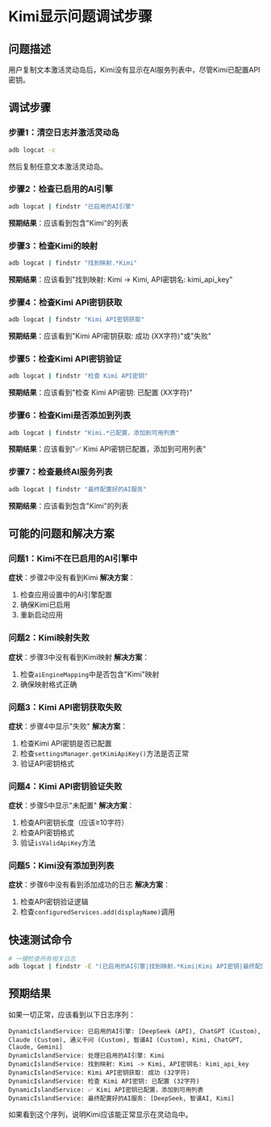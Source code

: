# Kimi显示问题调试步骤

## 问题描述
用户复制文本激活灵动岛后，Kimi没有显示在AI服务列表中，尽管Kimi已配置API密钥。

## 调试步骤

### 步骤1：清空日志并激活灵动岛
```bash
adb logcat -c
```
然后复制任意文本激活灵动岛。

### 步骤2：检查已启用的AI引擎
```bash
adb logcat | findstr "已启用的AI引擎"
```
**预期结果**：应该看到包含"Kimi"的列表

### 步骤3：检查Kimi的映射
```bash
adb logcat | findstr "找到映射.*Kimi"
```
**预期结果**：应该看到"找到映射: Kimi -> Kimi, API密钥名: kimi_api_key"

### 步骤4：检查Kimi API密钥获取
```bash
adb logcat | findstr "Kimi API密钥获取"
```
**预期结果**：应该看到"Kimi API密钥获取: 成功 (XX字符)"或"失败"

### 步骤5：检查Kimi API密钥验证
```bash
adb logcat | findstr "检查 Kimi API密钥"
```
**预期结果**：应该看到"检查 Kimi API密钥: 已配置 (XX字符)"

### 步骤6：检查Kimi是否添加到列表
```bash
adb logcat | findstr "Kimi.*已配置，添加到可用列表"
```
**预期结果**：应该看到"✅ Kimi API密钥已配置，添加到可用列表"

### 步骤7：检查最终AI服务列表
```bash
adb logcat | findstr "最终配置好的AI服务"
```
**预期结果**：应该看到包含"Kimi"的列表

## 可能的问题和解决方案

### 问题1：Kimi不在已启用的AI引擎中
**症状**：步骤2中没有看到Kimi
**解决方案**：
1. 检查应用设置中的AI引擎配置
2. 确保Kimi已启用
3. 重新启动应用

### 问题2：Kimi映射失败
**症状**：步骤3中没有看到Kimi映射
**解决方案**：
1. 检查`aiEngineMapping`中是否包含"Kimi"映射
2. 确保映射格式正确

### 问题3：Kimi API密钥获取失败
**症状**：步骤4中显示"失败"
**解决方案**：
1. 检查Kimi API密钥是否已配置
2. 检查`settingsManager.getKimiApiKey()`方法是否正常
3. 验证API密钥格式

### 问题4：Kimi API密钥验证失败
**症状**：步骤5中显示"未配置"
**解决方案**：
1. 检查API密钥长度（应该≥10字符）
2. 检查API密钥格式
3. 验证`isValidApiKey`方法

### 问题5：Kimi没有添加到列表
**症状**：步骤6中没有看到添加成功的日志
**解决方案**：
1. 检查API密钥验证逻辑
2. 检查`configuredServices.add(displayName)`调用

## 快速测试命令

```bash
# 一键检查所有相关日志
adb logcat | findstr -E "(已启用的AI引擎|找到映射.*Kimi|Kimi API密钥|最终配置好的AI服务)"
```

## 预期结果

如果一切正常，应该看到以下日志序列：
```
DynamicIslandService: 已启用的AI引擎: [DeepSeek (API), ChatGPT (Custom), Claude (Custom), 通义千问 (Custom), 智谱AI (Custom), Kimi, ChatGPT, Claude, Gemini]
DynamicIslandService: 处理已启用的AI引擎: Kimi
DynamicIslandService: 找到映射: Kimi -> Kimi, API密钥名: kimi_api_key
DynamicIslandService: Kimi API密钥获取: 成功 (32字符)
DynamicIslandService: 检查 Kimi API密钥: 已配置 (32字符)
DynamicIslandService: ✅ Kimi API密钥已配置，添加到可用列表
DynamicIslandService: 最终配置好的AI服务: [DeepSeek, 智谱AI, Kimi]
```

如果看到这个序列，说明Kimi应该能正常显示在灵动岛中。
